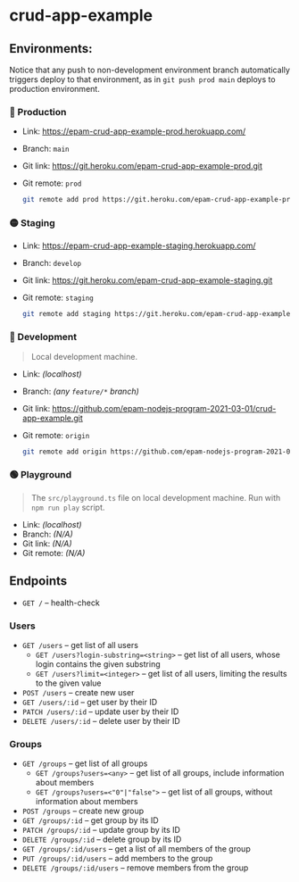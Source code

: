 # crud-app-example

## Environments:

Notice that any push to non-development environment branch automatically triggers deploy to that environment, as in `git push prod main` deploys to production environment.

### 🔴 Production

- Link: https://epam-crud-app-example-prod.herokuapp.com/
- Branch: `main`
- Git link: https://git.heroku.com/epam-crud-app-example-prod.git
- Git remote: `prod`

	```sh
	git remote add prod https://git.heroku.com/epam-crud-app-example-prod.git
	```

### 🟡 Staging

- Link: https://epam-crud-app-example-staging.herokuapp.com/
- Branch: `develop`
- Git link: https://git.heroku.com/epam-crud-app-example-staging.git
- Git remote: `staging`

	```sh
	git remote add staging https://git.heroku.com/epam-crud-app-example-staging.git
	```

### 🔵 Development

> Local development machine.

- Link: _(localhost)_
- Branch: _(any `feature/*` branch)_
- Git link: https://github.com/epam-nodejs-program-2021-03-01/crud-app-example.git
- Git remote: `origin`

	```sh
	git remote add origin https://github.com/epam-nodejs-program-2021-03-01/crud-app-example.git
	```

### 🟢 Playground

> The `src/playground.ts` file on local development machine. Run with `npm run play` script.

- Link: _(localhost)_
- Branch: _(N/A)_
- Git link: _(N/A)_
- Git remote: _(N/A)_

## Endpoints

- `GET /` – health-check

### Users

- `GET /users` – get list of all users
	- `GET /users?login-substring=<string>` – get list of all users, whose login contains the given substring
	- `GET /users?limit=<integer>` – get list of all users, limiting the results to the given value
- `POST /users` – create new user
- `GET /users/:id` – get user by their ID
- `PATCH /users/:id` – update user by their ID
- `DELETE /users/:id` – delete user by their ID

### Groups

- `GET /groups` – get list of all groups
	- `GET /groups?users=<any>` – get list of all groups, include information about members
	- `GET /groups?users=<"0"|"false">` – get list of all groups, without information about members
- `POST /groups` – create new group
- `GET /groups/:id` – get group by its ID
- `PATCH /groups/:id` – update group by its ID
- `DELETE /groups/:id` – delete group by its ID
- `GET /groups/:id/users` – get a list of all members of the group
- `PUT /groups/:id/users` – add members to the group
- `DELETE /groups/:id/users` – remove members from the group
